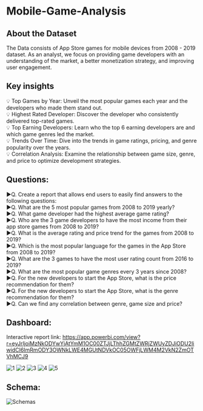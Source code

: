 # Mobile-Game-Analysis
## About the Dataset

The Data consists of App Store games for mobile devices from 2008 - 2019 dataset. As an analyst, we focus on providing game developers with an understanding of the market, a better monetization strategy, and improving user engagement.

## Key insights
💡 Top Games by Year: Unveil the most popular games each year and the developers who made them stand out. <br />
💡 Highest Rated Developer: Discover the developer who consistently delivered top-rated games.<br />
💡 Top Earning Developers: Learn who the top 6 earning developers are and which game genres led the market.<br />
💡 Trends Over Time: Dive into the trends in game ratings, pricing, and genre popularity over the years.<br />
💡 Correlation Analysis: Examine the relationship between game size, genre, and price to optimize development strategies.<br />

## Questions: 
▶️Q. Create a report that allows end users to easily find answers to the following questions:<br />
▶️Q. What are the 5 most popular games from 2008 to 2019 yearly?<br />
▶️Q. What game developer had the highest average game rating?<br />
▶️Q. Who are the 3 game developers to have the most income from their app store games from 2008 to 2019?<br />
▶️Q. What is the average rating and price trend for the games from 2008 to 2019?<br />
▶️Q. Which is the most popular language for the games in the App Store from 2008 to 2019?<br />
▶️Q. What are the 3 games to have the most user rating count from 2016 to 2019?<br />
▶️Q. What are the most popular game genres every 3 years since 2008?<br />
▶️Q. For the new developers to start the App Store, what is the price recommendation for them?<br />
▶️Q. For the new developers to start the App Store, what is the genre recommendation for them?<br />
▶️Q. Can we find any correlation between genre, game size and price?<br />

## Dashboard:
Interactive report link: https://app.powerbi.com/view?r=eyJrIjoiMzNkODYwYjAtYmM1OC00ZTJjLThhZGMtZWRjZWUyZDJiODU2IiwidCI6ImRmODY3OWNkLWE4MGUtNDVkOC05OWFjLWM4M2VkN2ZmOTVhMCJ9 

![1](https://github.com/user-attachments/assets/46ee18d3-60ef-49eb-a2a7-3d8bf4a2f867)
![2](https://github.com/user-attachments/assets/19befa2c-38e6-4ca6-85e7-39801864c9aa)
![3](https://github.com/user-attachments/assets/8a0c90bd-4819-42d1-b718-c6ec2cbf8048)
![4](https://github.com/user-attachments/assets/d749a743-61f0-4903-a71b-d4eab72363ac)
![5](https://github.com/user-attachments/assets/0d98aaff-4655-433a-94ba-4375eab0bf35)

## Schema: 
![Schemas](https://github.com/user-attachments/assets/df5ac4d6-4148-4bd9-8e4f-dfc80e815094)



